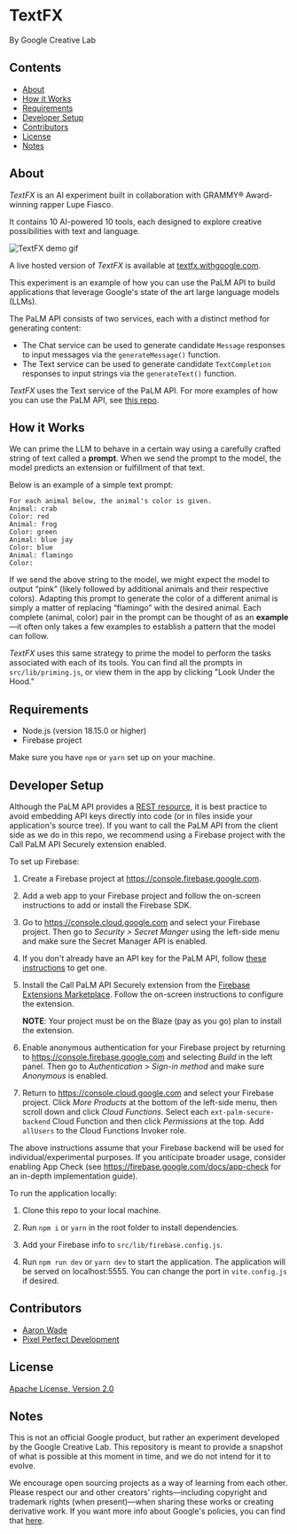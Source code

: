 # TextFX

By Google Creative Lab

## Contents

- [About](#about)
- [How it Works](#how-it-works)
- [Requirements](#requirements)
- [Developer Setup](#developer-setup)
- [Contributors](#contributors)
- [License](#license)
- [Notes](#notes)

## About

_TextFX_ is an AI experiment built in collaboration with GRAMMY® Award-winning rapper Lupe Fiasco.

It contains 10 AI-powered 10 tools, each designed to explore creative possibilities with text and language.

![TextFX demo gif](https://storage.googleapis.com/textfx-assets/demo.gif)

A live hosted version of _TextFX_ is available at [textfx.withgoogle.com](https://textfx.withgoogle.com/).

This experiment is an example of how you can use the PaLM API to build applications that leverage Google's state of the art large language models (LLMs).

The PaLM API consists of two services, each with a distinct method for generating content:

- The Chat service can be used to generate candidate `Message` responses to input messages via the `generateMessage()` function.
- The Text service can be used to generate candidate `TextCompletion` responses to input strings via the `generateText()` function.

_TextFX_ uses the Text service of the PaLM API. For more examples of how you can use the PaLM API, see [this repo](https://github.com/google/generative-ai-docs).

## How it Works

We can prime the LLM to behave in a certain way using a carefully crafted string of text called a **prompt**. When we send the prompt to the model, the model predicts an extension or fulfillment of that text.

Below is an example of a simple text prompt:

```
For each animal below, the animal's color is given.
Animal: crab
Color: red
Animal: frog
Color: green
Animal: blue jay
Color: blue
Animal: flamingo
Color:
```

If we send the above string to the model, we might expect the model to output “pink” (likely followed by additional animals and their respective colors). Adapting this prompt to generate the color of a different animal is simply a matter of replacing “flamingo” with the desired animal. Each complete (animal, color) pair in the prompt can be thought of as an **example**—it often only takes a few examples to establish a pattern that the model can follow.

_TextFX_ uses this same strategy to prime the model to perform the tasks associated with each of its tools. You can find all the prompts in `src/lib/priming.js`, or view them in the app by clicking "Look Under the Hood."

## Requirements

- Node.js (version 18.15.0 or higher)
- Firebase project

Make sure you have `npm` or `yarn` set up on your machine.

## Developer Setup

Although the PaLM API provides a [REST resource](https://developers.generativeai.google/api/rest/generativelanguage/models?hl=en), it is best practice to avoid embedding API keys directly into code (or in files inside your application's source tree). If you want to call the PaLM API from the client side as we do in this repo, we recommend using a Firebase project with the Call PaLM API Securely extension enabled.

To set up Firebase:

1. Create a Firebase project at https://console.firebase.google.com.

2. Add a web app to your Firebase project and follow the on-screen instructions to add or install the Firebase SDK.

3. Go to https://console.cloud.google.com and select your Firebase project. Then go to _Security > Secret Manger_ using the left-side menu and make sure the Secret Manager API is enabled.

4. If you don't already have an API key for the PaLM API, follow [these instructions](https://developers.generativeai.google/tutorials/setup) to get one.

5. Install the Call PaLM API Securely extension from the [Firebase Extensions Marketplace](https://extensions.dev/extensions). Follow the on-screen instructions to configure the extension.

   **NOTE**: Your project must be on the Blaze (pay as you go) plan to install the extension.

6. Enable anonymous authentication for your Firebase project by returning to https://console.firebase.google.com and selecting _Build_ in the left panel. Then go to _Authentication > Sign-in method_ and make sure _Anonymous_ is enabled.

7. Return to https://console.cloud.google.com and select your Firebase project. Click _More Products_ at the bottom of the left-side menu, then scroll down and click _Cloud Functions_. Select each `ext-palm-secure-backend` Cloud Function and then click _Permissions_ at the top. Add `allUsers` to the Cloud Functions Invoker role.

The above instructions assume that your Firebase backend will be used for individual/experimental purposes. If you anticipate broader usage, consider enabling App Check (see https://firebase.google.com/docs/app-check for an in-depth implementation guide).

To run the application locally:

1. Clone this repo to your local machine.

2. Run `npm i` or `yarn` in the root folder to install dependencies.

3. Add your Firebase info to `src/lib/firebase.config.js`.

4. Run `npm run dev` or `yarn dev` to start the application. The application will be served on localhost:5555. You can change the port in `vite.config.js` if desired.

## Contributors

- [Aaron Wade](https://github.com/aaron-wade)
- [Pixel Perfect Development](https://github.com/madebypxlp)

## License

[Apache License, Version 2.0](https://www.apache.org/licenses/LICENSE-2.0)

## Notes

This is not an official Google product, but rather an experiment developed by the Google Creative Lab. This repository is meant to provide a snapshot of what is possible at this moment in time, and we do not intend for it to evolve.

We encourage open sourcing projects as a way of learning from each other. Please respect our and other creators' rights—including copyright and trademark rights (when present)—when sharing these works or creating derivative work. If you want more info about Google's policies, you can find that [here](https://about.google/brand-resource-center/).
